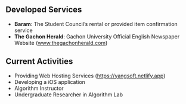 ## Developed Services
- **Baram**: The Student Council’s rental or provided item confirmation service
- **The Gachon Herald**: Gachon University Official English Newspaper Website (www.thegachonherald.com)

## Current Activities
- Providing Web Hosting Services (https://yangsoft.netlify.app)
- Developing a iOS application
- Algorithm Instructor
- Undergraduate Researcher in Algorithm Lab
